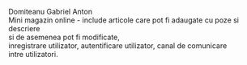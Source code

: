 Domiteanu Gabriel Anton\
Mini magazin online - include articole care pot fi adaugate cu poze si descriere\
si de asemenea pot fi modificate,\
inregistrare utilizator, autentificare utilizator, canal de comunicare\
intre utilizatori.
